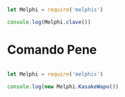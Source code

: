 ```js

let Melphi = require('melphis')

console.log(Melphi.clave())

```

# Comando Pene 

```js

let Melphi = require('melphis')

console.log(new Melphi.KasakeWapo())